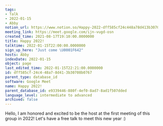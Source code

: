 ```yaml
---
tags:
- Talk
- 2022-01-15
- Abby
notion_url: https://www.notion.so/Happy-2022-dff585cf24c448a78d413b30708b0767
meeting_link: https://meet.google.com/ijn-vugd-osn
created_time: 2021-08-17T19:10:00.0000000
title: Happy 2022!
talktime: 2022-01-15T22:00:00.0000000
sign_up_here: "Just come \U0001F642"
hosts: Abby
indexDate: 2022-01-15
object: page
last_edited_time: 2022-01-15T22:21:00.0000000
id: dff585cf-24c4-48a7-8d41-3b30708b0767
parent_type: database_id
software: Google Meet
name: Happy 2022!
parent_database_id: e9339446-880f-4ef0-8ad7-8ad1f507dded
language_level: intermediate to advanced
archived: false
---
```


Hello, I am honored and excited to be the host at the first meeting of this group in 2022! Let's have a free talk to meet this new year :)





